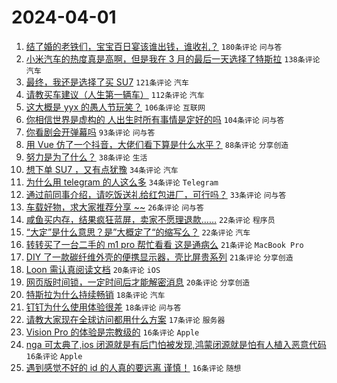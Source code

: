 # 2024-04-01

1. [结了婚的老铁们，宝宝百日宴该谁出钱，谁收礼？](https://www.v2ex.com/t/1028673) `180条评论` `问与答`
1. [小米汽车的热度真是高啊，但是我在 3 月的最后一天选择了特斯拉](https://www.v2ex.com/t/1028654) `138条评论` `汽车`
1. [最终，我还是选择了买 SU7](https://www.v2ex.com/t/1028734) `121条评论` `汽车`
1. [请教买车建议（人生第一辆车）](https://www.v2ex.com/t/1028707) `112条评论` `汽车`
1. [这大概是 yyx 的愚人节玩笑？](https://www.v2ex.com/t/1028662) `106条评论` `互联网`
1. [你相信世界是虚构的 人出生时所有事情是定好的吗](https://www.v2ex.com/t/1028680) `104条评论` `问与答`
1. [你看剧会开弹幕吗](https://www.v2ex.com/t/1028643) `93条评论` `问与答`
1. [用 Vue 仿了一个抖音，大佬们看下算是什么水平？](https://www.v2ex.com/t/1028678) `88条评论` `分享创造`
1. [努力是为了什么？](https://www.v2ex.com/t/1028746) `38条评论` `生活`
1. [想下单 SU7 ，又有点犹豫](https://www.v2ex.com/t/1028793) `34条评论` `汽车`
1. [为什么用 telegram 的人这么多](https://www.v2ex.com/t/1028778) `34条评论` `Telegram`
1. [通过前同事介绍，请吃饭送礼给红包进厂，可行吗？](https://www.v2ex.com/t/1028851) `33条评论` `问与答`
1. [车载好物，求大家推荐分享 ~~](https://www.v2ex.com/t/1028818) `26条评论` `问与答`
1. [咸鱼买内存，结果疯狂蓝屏，卖家不愿理退款……](https://www.v2ex.com/t/1028737) `22条评论` `程序员`
1. [“大定”是什么意思？是”大概定了“的缩写么？](https://www.v2ex.com/t/1028647) `22条评论` `汽车`
1. [转转买了一台二手的 m1 pro 帮忙看看 这是通病么](https://www.v2ex.com/t/1028768) `21条评论` `MacBook Pro`
1. [DIY 了一款碳纤维外壳的便携显示器，壳比屏贵系列](https://www.v2ex.com/t/1028755) `21条评论` `分享创造`
1. [Loon 需认真阅读文档](https://www.v2ex.com/t/1028871) `20条评论` `iOS`
1. [网页版时间锁，一定时间后才能解密消息](https://www.v2ex.com/t/1028842) `20条评论` `分享创造`
1. [特斯拉为什么持续畅销](https://www.v2ex.com/t/1028852) `18条评论` `汽车`
1. [钉钉为什么使用体验很差](https://www.v2ex.com/t/1028650) `18条评论` `问与答`
1. [请教大家现在全球访问都用什么方案](https://www.v2ex.com/t/1028652) `17条评论` `服务器`
1. [Vision Pro 的体验是宗教级的](https://www.v2ex.com/t/1028833) `16条评论` `Apple`
1. [nga 可太典了,ios 闭源就是有后门怕被发现,鸿蒙闭源就是怕有人植入恶意代码](https://www.v2ex.com/t/1028821) `16条评论` `Apple`
1. [遇到感觉不好的 id 的人真的要远离 谨慎！](https://www.v2ex.com/t/1028769) `16条评论` `随想`
